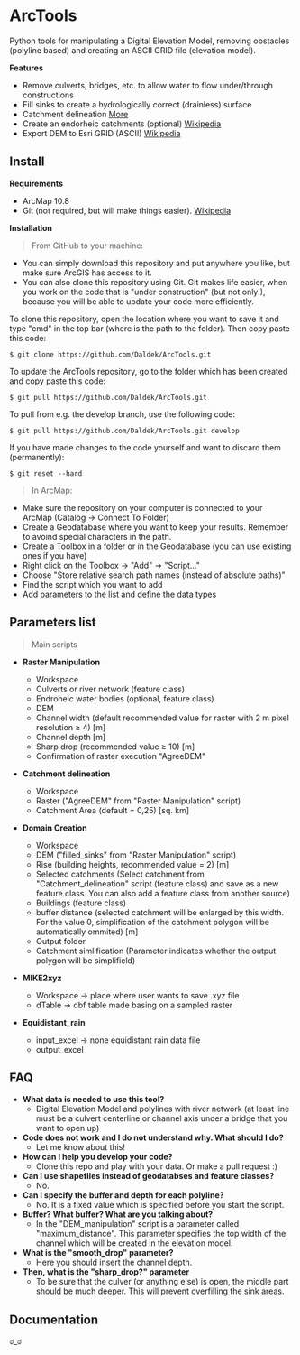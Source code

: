 # ArcTools

Python tools for manipulating a Digital Elevation Model, removing obstacles (polyline based) 
and creating an ASCII GRID file (elevation model).

**Features**
- Remove culverts, bridges, etc. to allow water to flow under/through constructions
- Fill sinks to create a hydrologically correct (drainless) surface
- Catchment delineation [More](https://desktop.arcgis.com/en/arcmap/10.3/tools/spatial-analyst-toolbox/how-watershed-works.htm)
- Create an endorheic catchments (optional) [Wikipedia](https://en.wikipedia.org/wiki/Endorheic_basin)
- Export DEM to Esri GRID (ASCII) [Wikipedia](https://en.wikipedia.org/wiki/Esri_grid)

## Install
**Requirements**
- ArcMap 10.8
- Git (not required, but will make things easier). [Wikipedia](https://en.wikipedia.org/wiki/Git)

**Installation**

> From GitHub to your machine:
- You can simply download this repository and put anywhere you like, but make sure
ArcGIS has access to it.
- You can also clone this repository using Git. Git makes life easier, when you work on
the code that is "under construction" (but not only!), because you will be able to update
your code more efficiently.

To clone this repository, open the location where you want to save it and type "cmd" in the
top bar (where is the path to the folder). Then copy paste this code:

```shell
$ git clone https://github.com/Daldek/ArcTools.git
```

To update the ArcTools repository, go to the folder which has been created and copy paste
this code:

```shell
$ git pull https://github.com/Daldek/ArcTools.git
```

To pull from e.g. the develop branch, use the following code:
```shell
$ git pull https://github.com/Daldek/ArcTools.git develop
```

If you have made changes to the code yourself and want to discard them (permanently):
```shell
$ git reset --hard
```

> In ArcMap:
- Make sure the repository on your computer is connected to your ArcMap 
(Catalog -> Connect To Folder)
- Create a Geodatabase where you want to keep your results. Remember to avoind special characters in the path.
- Create a Toolbox in a folder or in the Geodatabase (you can use existing ones if you have)
- Right click on the Toolbox -> "Add" -> "Script..."
- Choose "Store relative search path names (instead of absolute paths)"
- Find the script which you want to add
- Add parameters to the list and define the data types

## Parameters list
> Main scripts
- **Raster Manipulation**
    - Workspace
    - Culverts or river network (feature class)
    - Endroheic water bodies (optional, feature class)
    - DEM
    - Channel width (default recommended value for raster with 2 m pixel resolution ≥ 4) [m]
    - Channel depth [m]
    - Sharp drop (recommended value ≥ 10) [m]
    - Confirmation of raster execution "AgreeDEM"

- **Catchment delineation**
    - Workspace
    - Raster ("AgreeDEM" from "Raster Manipulation" script)
    - Catchment Area (default = 0,25) [sq. km]

- **Domain Creation**
    - Workspace
    - DEM ("filled_sinks" from "Raster Manipulation" script)
    - Rise (building heights, recommended value = 2) [m]
    - Selected catchments (Select catchment from "Catchment_delineation" script (feature class)
    and save as a new feature class. You can also add a feature class from another source)
    - Buildings (feature class)
    - buffer distance (selected catchment will be enlarged by this width. For the value 0, simplification of the catchment polygon will be automatically ommited) [m]
    - Output folder
    - Catchment simlification (Parameter indicates whether the output polygon will be simplifield)

- **MIKE2xyz**
    - Workspace -> place where user wants to save .xyz file
    - dTable -> dbf table made basing on a sampled raster

- **Equidistant_rain**
    - input_excel -> none equidistant rain data file
    - output_excel

## FAQ
- **What data is needed to use this tool?**
    - Digital Elevation Model and polylines with river network (at least line must
    be a culvert centerline or channel axis under a bridge that you want to open up)
- **Code does not work and I do not understand why. What should I do?**
    - Let me know about this!
- **How can I help you develop your code?**
    - Clone this repo and play with your data. Or make a pull request :)
- **Can I use shapefiles instead of geodatabses and feature classes?**
    - No.
- **Can I specify the buffer and depth for each polyline?**
    - No. It is a fixed value which is specified before you start the script.
- **Buffer? What buffer? What are you talking about?**
    - In the "DEM_manipulation" script is a parameter called "maximum_distance". This
    parameter specifies the top width of the channel which will be created in the elevation
    model.
- **What is the "smooth_drop" parameter?**
    - Here you should insert the channel depth.
- **Then, what is the "sharp_drop?" parameter**
    - To be sure that the culver (or anything else) is open, the middle part should be
    much deeper. This will prevent overfilling the sink areas.

## Documentation

ಠ_ಠ
